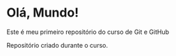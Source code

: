 # Olá, Mundo!
 Este é meu primeiro repositório do curso de Git e GitHub

 Repositório criado durante o curso. 
